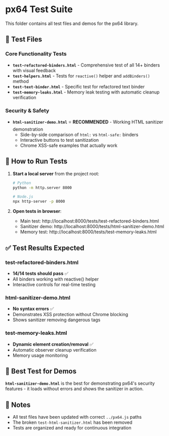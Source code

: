 # px64 Test Suite

This folder contains all test files and demos for the px64 library.

## 🧪 Test Files

### **Core Functionality Tests**
- **`test-refactored-binders.html`** - Comprehensive test of all 14+ binders with visual feedback
- **`test-helpers.html`** - Tests for `reactive()` helper and `addBinders()` method
- **`test-text-binder.html`** - Specific test for refactored text binder
- **`test-memory-leaks.html`** - Memory leak testing with automatic cleanup verification

### **Security & Safety**
- **`html-sanitizer-demo.html`** ⭐ **RECOMMENDED** - Working HTML sanitizer demonstration
  - Side-by-side comparison of `html:` vs `html-safe:` binders
  - Interactive buttons to test sanitization
  - Chrome XSS-safe examples that actually work

## 🚀 How to Run Tests

1. **Start a local server** from the project root:
   ```bash
   # Python
   python -m http.server 8000
   
   # Node.js
   npx http-server -p 8000
   ```

2. **Open tests in browser**:
   - Main test: http://localhost:8000/tests/test-refactored-binders.html
   - Sanitizer demo: http://localhost:8000/tests/html-sanitizer-demo.html
   - Memory test: http://localhost:8000/tests/test-memory-leaks.html

## ✅ Test Results Expected

### **test-refactored-binders.html**
- **14/14 tests should pass** ✅
- All binders working with reactive() helper
- Interactive controls for real-time testing

### **html-sanitizer-demo.html** 
- **No syntax errors** ✅
- Demonstrates XSS protection without Chrome blocking
- Shows sanitizer removing dangerous tags

### **test-memory-leaks.html**
- **Dynamic element creation/removal** ✅  
- Automatic observer cleanup verification
- Memory usage monitoring

## 🎯 Best Test for Demos

**`html-sanitizer-demo.html`** is the best for demonstrating px64's security features - it loads without errors and shows the sanitizer in action.

## 📝 Notes

- All test files have been updated with correct `../px64.js` paths
- The broken `test-html-sanitizer.html` has been removed
- Tests are organized and ready for continuous integration
